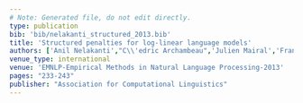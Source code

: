 ```yaml
---
# Note: Generated file, do not edit directly.
type: publication
bib: 'bib/nelakanti_structured_2013.bib'
title: 'Structured penalties for log-linear language models'
authors: ['Anil Nelakanti',"C\\'edric Archambeau",'Julien Mairal','Francis Bach','Guillaume Bouchard']
venue_type: international
venue: 'EMNLP-Empirical Methods in Natural Language Processing-2013'
pages: "233-243"
publisher: "Association for Computational Linguistics"
---
```

